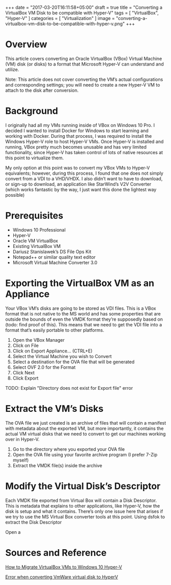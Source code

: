 +++
date = "2017-03-20T16:11:58+05:00"
draft = true
title = "Converting a VirtualBox VM Disk to be compatible with Hyper-V"
tags = [ "VirtualBox", "Hyper-V" ]
categories = [ "Virtualization" ]
image = "converting-a-virtualbox-vm-disk-to-be-compatible-with-hyper-v.png"
+++

# Overview

This article covers converting an Oracle VirtualBox (VBox) Virtual Machine (VM) disk (or disks) to a format that Microsoft Hyper-V can understand and utilize.

Note: This article does not cover converting the VM’s actual configurations and corresponding settings; you will need to create a new Hyper-V VM to attach to the disk after conversion.

# Background

I originally had all my VMs running inside of VBox on Windows 10 Pro. I decided I wanted to install Docker for Windows to start learning and working with Docker. During that process, I was required to install the Windows Hyper-V role to host Hyper-V VMs. Once Hyper-V is installed and running, VBox pretty much becomes unusable and has very limited functionality, since Hyper-V has taken control of lots of native resources at this point to virtualize them.

My only option at this point was to convert my VBox VMs to Hyper-V equivalents; however, during this process, I found that one does not simply convert from a VDI to a VHD/VHDX. I also didn’t want to have to download, or sign-up to download, an application like StarWind’s V2V Converter (which works fantastic by the way, I just want this done the lightest way possible)

# Prerequisites
* Windows 10 Professional
* Hyper-V
* Oracle VM VirtualBox
* Existing VirtualBox VM
* Dariusz Stanislawek’s DS File Ops Kit
* Notepad++ or similar quality text editor
* Microsoft Virtual Machine Converter 3.0

# Exporting the VirtualBox VM as an Appliance

Your VBox VM’s disks are going to be stored as VDI files. This is a VBox format that is not native to the MS world and has some properties that are outside the bounds of even the VMDK format they’re supposedly based on (todo: find proof of this). This means that we need to get the VDI file into a format that’s easily portable to other platforms.

1.	Open the VBox Manager
2.	Click on File
3.	Click on Export Appliance... (CTRL+E)
4.	Select the Virtual Machine you wish to Convert
5.	Select a destination for the OVA file that will be generated
6.	Select OVF 2.0 for the Format
7.	Click Next
8.	Click Export

TODO: Explain "Directory does not exist for Export file" error

# Extract the VM’s Disks

The OVA file we just created is an archive of files that will contain a manifest with metadata about the exported VM, but more importantly, it contains the actual VM virtual disks that we need to convert to get our machines working over in Hyper-V.

1.	Go to the directory where you exported your OVA file
2.	Open the OVA file using your favorite archive program (I prefer 7-Zip myself)
3.	Extract the VMDK file(s) inside the archive

# Modify the Virtual Disk’s Descriptor

Each VMDK file exported from Virtual Box will contain a Disk Descriptor. This is metadata that explains to other applications, like Hyper-V, how the disk is setup and what it contains. There’s only one issue here that arises if we try to use the MS Virtual Box converter tools at this point.
Using dsfok to extract the Disk Descriptor

Open a 

# Sources and Reference

[How to Migrate VirtualBox VMs to Windows 10 Hyper-V](https://www.groovypost.com/howto/migrate-virtual-box-vms-windows-10-hyper-v/)

[Error when converting VmWare virtual disk to HyperV](http://stackoverflow.com/questions/37481737/error-when-converting-vmware-virtual-disk-to-hyperv/37482233#37482233)
